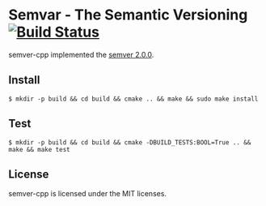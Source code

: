 Semvar - The Semantic Versioning [![Build Status](https://travis-ci.org/euskadi31/semver-cpp.png)](https://travis-ci.org/euskadi31/semver-cpp)
================================

semver-cpp implemented the [semver 2.0.0](http://semver.org/spec/v2.0.0.html).

Install
-------

~~~shell
$ mkdir -p build && cd build && cmake .. && make && sudo make install
~~~

Test
----

~~~shell
$ mkdir -p build && cd build && cmake -DBUILD_TESTS:BOOL=True .. && make && make test
~~~

License
-------

semver-cpp is licensed under the MIT licenses.
